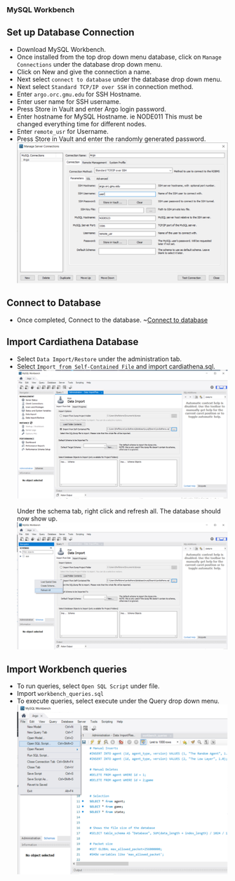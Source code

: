 ### MySQL Workbench

## Set up Database Connection
* Download MySQL Workbench.
* Once installed from the top drop down menu database, click on `Manage Connections` under the database drop down menu.
* Click on New and give the connection a name.
* Next select `connect to database` under the database drop down menu.
* Next select `Standard TCP/IP over SSH` in connection method.
* Enter `argo.orc.gmu.edu` for SSH Hostname.
* Enter user name for SSH username.
* Press Store in Vault and enter Argo login password.
* Enter hostname for MySQL Hostname. ie NODE011 This must be changed everything time for different nodes.
* Enter `remote_usr` for Username.
* Press Store in Vault and enter the randomly generated password.
![Manage Connection](https://raw.githubusercontent.com/c-to-the-fazzy/cardiathena/mysql-on-argo/documentation/img/Manage_connections.png)

## Connect to Database
* Once completed, Connect to the database.
~[Connect to database](https://raw.githubusercontent.com/c-to-the-fazzy/cardiathena/mysql-on-argo/documentation/img/connect_to_database.png)

## Import Cardiathena Database
* Select `Data Import/Restore` under the administration tab.
* Select `Import from Self-Contained File` and import cardiathena.sql.
![Import Database](https://raw.githubusercontent.com/c-to-the-fazzy/cardiathena/mysql-on-argo/documentation/img/import_database.png)
<br></br>
Under the schema tab, right click and refresh all. The database should now show up.
![Refresh databases](https://raw.githubusercontent.com/c-to-the-fazzy/cardiathena/mysql-on-argo/documentation/img/refresh_db.png)

## Import Workbench queries
* To run queries, select `Open SQL Script` under file.
* Import `workbench_queries.sql`
* To execute queries, select execute under the Query drop down menu.
![Import workbench queries](https://raw.githubusercontent.com/c-to-the-fazzy/cardiathena/mysql-on-argo/documentation/img/import_script.png)

